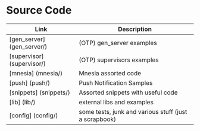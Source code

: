 # Source Code

| Link                       | Description                                           |
| -------------------------- | ----------------------------------------------------- |
| [gen_server] (gen_server/) | (OTP) gen_server examples                             |
| [supervisor] (supervisor/) | (OTP) supervisors examples                            |
| [mnesia] (mnesia/)         | Mnesia assorted code                                  |
| [push] (push/)             | Push Notification Samples                             |
| [snippets] (snippets/)     | Assorted snippets with useful code                    |
| [lib] (lib/)               | external libs and examples                            |
| [config] (config/)         | some tests, junk and various stuff (just a scrapbook) |
